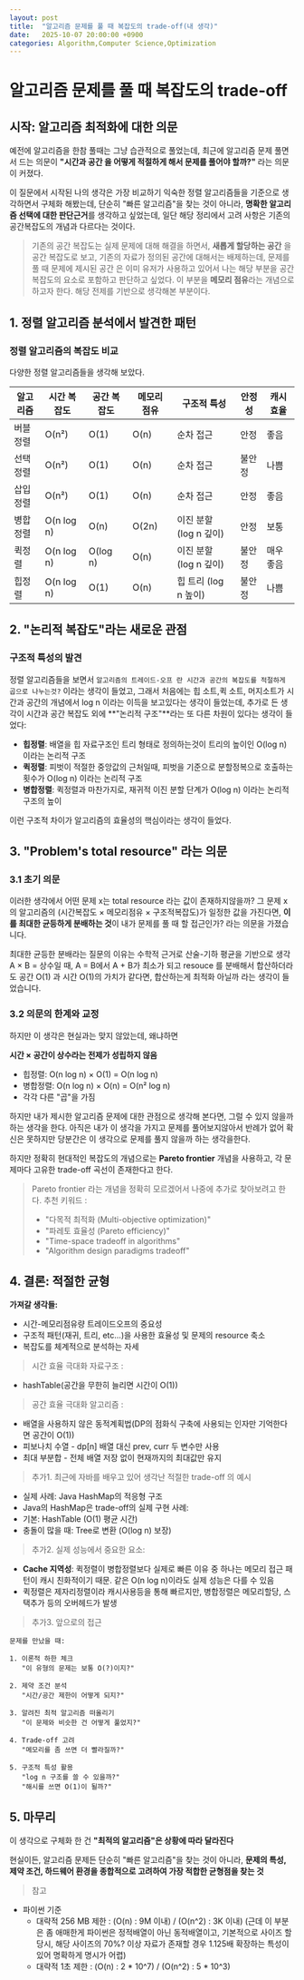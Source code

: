 ```yaml
---
layout: post
title:  "알고리즘 문제를 풀 때 복잡도의 trade-off(내 생각)"
date:   2025-10-07 20:00:00 +0900
categories: Algorithm,Computer Science,Optimization
---
```


# 알고리즘 문제를 풀 때 복잡도의 trade-off

## 시작: 알고리즘 최적화에 대한 의문

예전에 알고리즘을 한참 풀때는 그냥 습관적으로 풀었는데, 최근에 알고리즘 문제 풀면서 드는 의문이 **"시간과 공간 을 어떻게 적절하게 해서 문제를 풀어야 할까?"** 라는 의문이 커졌다. 

이 질문에서 시작된 나의 생각은 가장 비교하기 익숙한 정렬 알고리즘들을 기준으로 생각하면서 구체화 해봤는데, 단순히 "빠른 알고리즘"을 찾는 것이 아니라, **명확한 알고리즘 선택에 대한 판단근거**를 생각하고 싶었는데, 일단 해당 정리에서 고려 사항은 기존의 공간복잡도의 개념과 다르다는 것이다.

> 기존의 공간 복잡도는 실제 문제에 대해 해결을 하면서, **새롭게 할당하는 공간** 을 공간 복잡도로 보고, 기존의 자료가 정의된 공간에 대해서는 배제하는데, 문제를 풀 때 문제에 제시된 공간 은 이미 유저가 사용하고 있어서 나는 해당 부분을 공간복잡도의 요소로 포함하고 판단하고 싶었다. 이 부분을 **메모리 점유**라는 개념으로 하고자 한다.
> 해당 전제를 기반으로 생각해본 부분이다.

## 1. 정렬 알고리즘 분석에서 발견한 패턴

### 정렬 알고리즘의 복잡도 비교

다양한 정렬 알고리즘들을 생각해 보았다.

| 알고리즘 | 시간 복잡도 | 공간 복잡도 | 메모리 점유 | 구조적 특성 | 안정성 | 캐시 효율 |
|---------|------------|------------|--------------|------------|--------|----------|
| 버블정렬 | O(n²) | O(1) | O(n) | 순차 접근 | 안정 | 좋음 |
| 선택정렬 | O(n²) | O(1) | O(n) | 순차 접근 | 불안정 | 나쁨 |
| 삽입정렬 | O(n²) | O(1) | O(n) | 순차 접근 | 안정 | 좋음 |
| 병합정렬 | O(n log n) | O(n) | O(2n) | 이진 분할 (log n 깊이) | 안정 | 보통 |
| 퀵정렬 | O(n log n) | O(log n) | O(n) | 이진 분할 (log n 깊이) | 불안정 | 매우 좋음 |
| 힙정렬 | O(n log n) | O(1) | O(n) | 힙 트리 (log n 높이) | 불안정 | 나쁨 |


## 2. "논리적 복잡도"라는 새로운 관점

### 구조적 특성의 발견

정렬 알고리즘들을 보면서 `알고리즘의 트레이드-오프 란 시간과 공간의 복잡도를 적절하게 곱으로 나누는것?` 이라는 생각이 들었고, 그래서 처음에는 힙 소트,퀵 소트, 머지소트가 시간과 공간의 개념에서 log n 이라는 이득을 보고있다는 생각이 들었는데, 
추가로 든 생각이 시간과 공간 복잡도 외에 **"논리적 구조"**라는 또 다른 차원이 있다는 생각이 들었다:

- **힙정렬**: 배열을 힙 자료구조인 트리 형태로 정의하는것이 트리의 높이인 O(log n) 이라는 논리적 구조
- **퀵정렬**: 피벗이 적절한 중앙값의 근처일때, 피벗을 기준으로 분할정복으로 호출하는 횟수가 O(log n) 이라는 논리적 구조
- **병합정렬**: 퀵정렬과 마찬가지로, 재귀적 이진 분할 단계가 O(log n) 이라는 논리적 구조의 높이

이런 구조적 차이가 알고리즘의 효율성의 핵심이라는 생각이 들었다.

## 3. "Problem's total resource" 라는 의문

### 3.1 초기 의문

이러한 생각에서 어떤 문제 x는 total resource 라는 값이 존재하지않을까? 그 문제 x의 알고리즘의 (시간복잡도 × 메모리점유 × 구조적복잡도)가  일정한 값을 가진다면, **이를 최대한 균등하게 분배하는 것**이 내가 문제를 풀 때 할 접근인가? 라는 의문을 가졌습니다.

최대한 균등한 분배라는 질문의 이유는 수학적 근거로 산술-기하 평균을 기반으로 생각 
A × B = 상수일 때, A = B에서 A + B가 최소가 되고 resouce 를 분배해서 합산하더라도 공간 O(1) 과 시간 O(1)의 가치가 같다면, 합산하는게 최적화 아닐까 라는 생각이 들었습니다.

### 3.2 의문의 한계와 교정

하지만 이 생각은 현실과는 맞지 않았는데, 왜냐하면

**시간 × 공간이 상수라는 전제가 성립하지 않음**
- 힙정렬: O(n log n) × O(1) = O(n log n)
- 병합정렬: O(n log n) × O(n) = O(n² log n)
- 각각 다른 "곱"을 가짐

하지만 내가 제시한 알고리즘 문제에 대한 관점으로 생각해 본다면, 그럴 수 있지 않을까 하는 생각을 한다.
아직은 내가 이 생각을 가지고 문제를 풀어보지않아서 반례가 없어 확신은 못하지만 당분간은 이 생각으로 문제를 풀지 않을까 하는 생각을한다.

하지만 정확히 현대적인 복잡도의 개념으로는 **Pareto frontier** 개념을 사용하고, 각 문제마다 고유한 trade-off 곡선이 존재한다고 한다. 

> Pareto frontier 라는 개념을 정확히 모르겠어서 나중에 추가로 찾아보려고 한다. 
> 추천 키워드 : 
> - "다목적 최적화 (Multi-objective optimization)"
> - "파레토 효율성 (Pareto efficiency)"
> - "Time-space tradeoff in algorithms"
> - "Algorithm design paradigms tradeoff"


## 4. 결론: 적절한 균형

**가져갈 생각들:**
- 시간-메모리점유량 트레이드오프의 중요성
- 구조적 패턴(재귀, 트리, etc...)을 사용한 효율성 및 문제의 resource 축소
- 복잡도를 체계적으로 분석하는 자세

> 시간 효율 극대화 자료구조 : 
  - hashTable(공간을 무한히 늘리면 시간이 O(1))
> 공간 효율 극대화 알고리즘 : 
  - 배열을 사용하지 않은 동적계획법(DP의 점화식 구축에 사용되는 인자만 기억한다면 공간이 O(1))
  - 피보나치 수열 - dp[n] 배열 대신 prev, curr 두 변수만 사용
  - 최대 부분합 - 전체 배열 저장 없이 현재까지의 최대값만 유지

> 추가1. 최근에 자바를 배우고 있어 생각난 적절한 trade-off 의 예시
- 실제 사례: Java HashMap의 적응형 구조
- Java의 HashMap은 trade-off의 실제 구현 사례:
- 기본: HashTable (O(1) 평균 시간)
- 충돌이 많을 때: Tree로 변환 (O(log n) 보장)

> 추가2. 실제 성능에서 중요한 요소:
- **Cache 지역성**: 퀵정렬이 병합정렬보다 실제로 빠른 이유 중 하나는 메모리 접근 패턴이 캐시 친화적이기 때문. 같은 O(n log n)이라도 실제 성능은 다를 수 있음
- 퀵정렬은 제자리정렬이라 캐시사용등을 통해 빠르지만, 병합정렬은 메모리할당, 스택추가 등의 오버헤드가 발생


> 추가3. 앞으로의 접근

```
문제를 만났을 때:

1. 이론적 하한 체크
   "이 유형의 문제는 보통 O(?)이지?"

2. 제약 조건 분석
   "시간/공간 제한이 어떻게 되지?"

3. 알려진 최적 알고리즘 떠올리기
   "이 문제와 비슷한 건 어떻게 풀었지?"

4. Trade-off 고려
   "메모리를 좀 쓰면 더 빨라질까?"

5. 구조적 특성 활용
   "log n 구조를 쓸 수 있을까?"
   "해시를 쓰면 O(1)이 될까?"
```

## 5. 마무리

이 생각으로 구체화 한 건 **"최적의 알고리즘"은 상황에 따라 달라진다** 

현실이든, 알고리즘 문제든 단순히 "빠른 알고리즘"을 찾는 것이 아니라, **문제의 특성, 제약 조건, 하드웨어 환경을 종합적으로 고려하여 가장 적합한 균형점을 찾는 것**

> 참고  
- 파이썬 기준  
  - 대략적 256 MB 제한 : (O(n) : 9M 이내) / (O(n^2) : 3K 이내) (근데 이 부분은 좀 애매한게 파이썬은 정적배열이 아닌 동적배열이고, 기본적으로 사이즈 할당시, 해당 사이즈의 70%? 이상 자료가 존재할 경우 1.125배 확장하는 특성이 있어 명확하게 명시가 어렵)
  - 대략적 1초 제한 : (O(n) : 2 * 10^7) / (O(n^2) : 5 * 10^3) 
